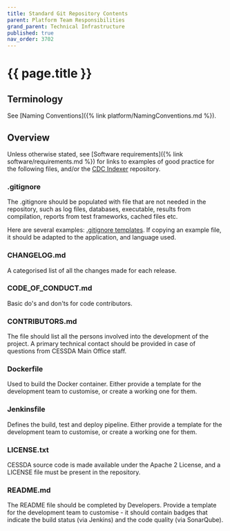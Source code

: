 ```yaml
---
title: Standard Git Repository Contents
parent: Platform Team Responsibilities
grand_parent: Technical Infrastructure
published: true
nav_order: 3702
---
```


# {{ page.title }}

## Terminology

See [Naming Conventions]({% link platform/NamingConventions.md %}).

## Overview

Unless otherwise stated, see [Software requirements]({% link software/requirements.md %}) for links to examples of good practice for the following files, and/or the [CDC Indexer](https://bitbucket.org/cessda/cessda.cdc.osmh-indexer.cmm/src/) repository.

### .gitignore

The .gitignore should be populated with file that are not needed in the repository, such as log files, databases, executable, results from compilation, reports from test frameworks, cached files etc.

Here are several examples: [.gitignore templates](https://github.com/github/gitignore).
If copying an example file, it should be adapted to the application, and language used.

### CHANGELOG.md

A categorised list of all the changes made for each release.

### CODE_OF_CONDUCT.md

Basic do's and don'ts for code contributors.

### CONTRIBUTORS.md

The file should list all the persons involved into the development of the project.
A primary technical contact should be provided in case of questions from CESSDA Main Office staff.

### Dockerfile

Used to build the Docker container.
Either provide a template for the development team to customise, or create a working one for them.

### Jenkinsfile

Defines the build, test and deploy pipeline.
Either provide a template for the development team to customise, or create a working one for them.

### LICENSE.txt

CESSDA source code is made available under the Apache 2 License, and a LICENSE file must be present in the repository.

### README.md

The README file should be completed by Developers.
Provide a template for the development team to customise - it should contain badges that indicate the build status (via Jenkins) and the code quality (via SonarQube).
